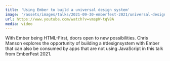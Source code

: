 ```yaml
---
title: 'Using Ember to build a universal design system'
image: '/assets/images/talks/2021-09-30-emberfest-2021/universal-design-systems-the-ember-way.png'
url: https://www.youtube.com/watch?v=vmspW-tqV8A
media: video
---
```


With Ember being HTML-First, doors open to new possibilities. Chris Manson
explores the opportunity of building a #designsystem with Ember that can also be
consumed by apps that are not using JavaScript in this talk from EmberFest 2021.
